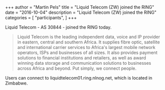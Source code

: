 +++
author = "Martin Pels"
title = "Liquid Telecom (ZW) joined the RING"
date = "2016-10-04"
description = "Liquid Telecom (ZW) joined the RING"
categories = [
    "participants",
]
+++

Liquid Telecom - AS 30844 - joined the RING today.

> Liquid Telecom is the leading independent data, voice and IP provider in eastern, central and southern Africa. It supplies fibre optic, satellite and international carrier services to Africa's largest mobile network operators, ISPs and businesses of all sizes. It also provides payment solutions to financial institutions and retailers, as well as award winning data storage and communication solutions to businesses across Africa and beyond. Put simply, we connect people.

Users can connect to liquidtelecom01.ring.nlnog.net, which is located in Zimbabwe.

